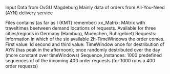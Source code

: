 Input Data from OvGU Magdeburg
Mainly data of orders from All-You-Need (AYN) delivery service

Files contains (as far as I (KMT) remember) 
xx_Matrix: MAtrix with traveltimes beetween demand locations of requests. Available for three cities/regions in Germany (Hamburg, Muenchen, Ruhrgebiet)
Requests: Information in which of the six available 2h-TimeWindows the order comes. First value: Id<OrderRequest> second and third value: TimeWindow once for destribution of AYN (has peak in the afternoon); once randomly destributed over the day (more constant over timeWindows) 
Sequence_Instances: 1000 predefined sequences of of the incoming 400 order requests (for 1000 runs a 400 order requests)